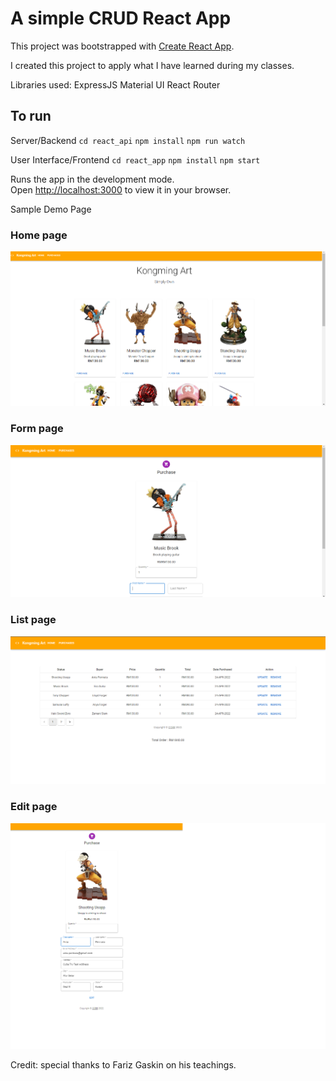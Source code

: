 # A simple CRUD React App

This project was bootstrapped with [Create React App](https://github.com/facebook/create-react-app).

I created this project to apply what I have learned during my classes.

Libraries used:
ExpressJS
Material UI
React Router

## To run

Server/Backend
`cd react_api` 
`npm install`
`npm run watch`

User Interface/Frontend
`cd react_app`
`npm install`
`npm start`

Runs the app in the development mode.\
Open [http://localhost:3000](http://localhost:3000) to view it in your browser.

Sample Demo Page

### Home page
![home](https://github.com/akmalcm/react-figure-app/blob/main/home.png)

### Form page
![form](https://github.com/akmalcm/react-figure-app/blob/main/form.png)

### List page
![list](https://github.com/akmalcm/react-figure-app/blob/main/list.png)

### Edit page
![edit](https://github.com/akmalcm/react-figure-app/blob/main/edit.png)


Credit: special thanks to Fariz Gaskin on his teachings.
